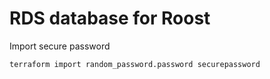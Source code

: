 # RDS database for Roost

Import secure password

```bash
terraform import random_password.password securepassword
```
